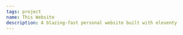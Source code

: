 ```yaml
---
tags: project
name: This Website
description: A blazing-fast personal website built with eleventy
---
```

